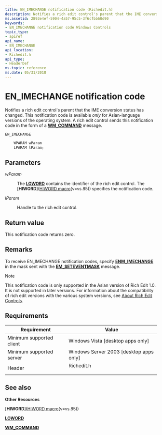 ```yaml
---
title: EN_IMECHANGE notification code (Richedit.h)
description: Notifies a rich edit control's parent that the IME conversion status has changed.
ms.assetid: 2893e4ef-5904-4a57-95c5-3f6cfbb60d90
keywords:
- EN_IMECHANGE notification code Windows Controls
topic_type:
- apiref
api_name:
- EN_IMECHANGE
api_location:
- Richedit.h
api_type:
- HeaderDef
ms.topic: reference
ms.date: 05/31/2018
---
```


# EN\_IMECHANGE notification code

Notifies a rich edit control's parent that the IME conversion status has changed. This notification code is available *only* for Asian-language versions of the operating system. A rich edit control sends this notification code in the form of a [**WM\_COMMAND**](/windows/desktop/menurc/wm-command) message.


```C++
EN_IMECHANGE

    WPARAM wParam
    LPARAM lParam; 
```



## Parameters

<dl> <dt>

*wParam* 
</dt> <dd>

The [**LOWORD**](/previous-versions/windows/desktop/legacy/ms632659(v=vs.85)) contains the identifier of the rich edit control. The [**HIWORD**]([HIWORD macro](../winmsg/hiword.md)(v=vs.85)) specifies the notification code.

</dd> <dt>

*lParam* 
</dt> <dd>

Handle to the rich edit control.

</dd> </dl>

## Return value

This notification code returns zero.

## Remarks

To receive EN\_IMECHANGE notification codes, specify [**ENM\_IMECHANGE**](rich-edit-control-event-mask-flags.md) in the mask sent with the [**EM\_SETEVENTMASK**](em-seteventmask.md) message.

> [!Note]  
> This notification code is only supported in the Asian version of Rich Edit 1.0. It is not supported in later versions. For information about the compatibility of rich edit versions with the various system versions, see [About Rich Edit Controls](about-rich-edit-controls.md).

 

## Requirements



| Requirement | Value |
|-------------------------------------|---------------------------------------------------------------------------------------|
| Minimum supported client<br/> | Windows Vista \[desktop apps only\]<br/>                                        |
| Minimum supported server<br/> | Windows Server 2003 \[desktop apps only\]<br/>                                  |
| Header<br/>                   | <dl> <dt>Richedit.h</dt> </dl> |



## See also

<dl> <dt>

**Other Resources**
</dt> <dt>

[**HIWORD**]([HIWORD macro](../winmsg/hiword.md)(v=vs.85))
</dt> <dt>

[**LOWORD**](/previous-versions/windows/desktop/legacy/ms632659(v=vs.85))
</dt> <dt>

[**WM\_COMMAND**](/windows/desktop/menurc/wm-command)
</dt> </dl>

 

